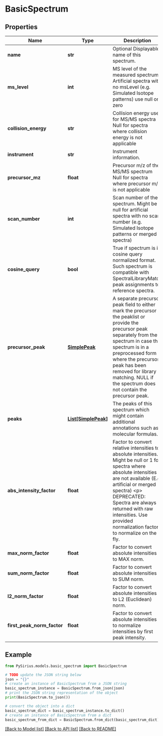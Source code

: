 # BasicSpectrum


## Properties

Name | Type | Description | Notes
------------ | ------------- | ------------- | -------------
**name** | **str** | Optional Displayable name of this spectrum. | [optional] 
**ms_level** | **int** | MS level of the measured spectrum.  Artificial spectra with no msLevel (e.g. Simulated Isotope patterns) use null or zero | [optional] 
**collision_energy** | **str** | Collision energy used for MS/MS spectra  Null for spectra where collision energy is not applicable | [optional] 
**instrument** | **str** | Instrument information. | [optional] 
**precursor_mz** | **float** | Precursor m/z of the MS/MS spectrum  Null for spectra where precursor m/z is not applicable | [optional] 
**scan_number** | **int** | Scan number of the spectrum.  Might be null for artificial spectra with no scan number (e.g. Simulated Isotope patterns or merged spectra) | [optional] 
**cosine_query** | **bool** | True if spectrum is in cosine query normalized format.  Such spectrum is compatible with SpectralLibraryMatch peak assignments to reference spectra. | [default to False]
**precursor_peak** | [**SimplePeak**](SimplePeak.md) | A separate precursor peak field to either mark the precursor in the peaklist or  provide the precursor peak separately from the spectrum in case the spectrum is in a preprocessed form where  the precursor peak has been removed for library matching.   NULL if the spectrum does not contain the precursor peak. | [optional] 
**peaks** | [**List[SimplePeak]**](SimplePeak.md) | The peaks of this spectrum which might contain additional annotations such as molecular formulas. | 
**abs_intensity_factor** | **float** | Factor to convert relative intensities to absolute intensities.  Might be null or 1 for spectra where absolute intensities are not available (E.g. artificial or merged spectra)  &lt;p&gt;  DEPRECATED: Spectra are always returned with raw intensities.  Use provided normalization factors to normalize on the fly. | [optional] 
**max_norm_factor** | **float** | Factor to convert absolute intensities to MAX norm. | [optional] 
**sum_norm_factor** | **float** | Factor to convert absolute intensities to SUM norm. | [optional] 
**l2_norm_factor** | **float** | Factor to convert absolute intensities to L2 (Euclidean) norm. | [optional] 
**first_peak_norm_factor** | **float** | Factor to convert absolute intensities to normalize intensities by first peak intensity. | [optional] 

## Example

```python
from PySirius.models.basic_spectrum import BasicSpectrum

# TODO update the JSON string below
json = "{}"
# create an instance of BasicSpectrum from a JSON string
basic_spectrum_instance = BasicSpectrum.from_json(json)
# print the JSON string representation of the object
print(BasicSpectrum.to_json())

# convert the object into a dict
basic_spectrum_dict = basic_spectrum_instance.to_dict()
# create an instance of BasicSpectrum from a dict
basic_spectrum_from_dict = BasicSpectrum.from_dict(basic_spectrum_dict)
```
[[Back to Model list]](../README.md#documentation-for-models) [[Back to API list]](../README.md#documentation-for-api-endpoints) [[Back to README]](../README.md)


